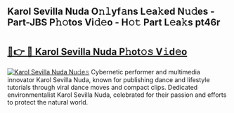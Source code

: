 ## Karol Sevilla Nuda O𝚗𝚕yf𝚊ns L𝚎a𝚔ed N𝚞𝚍es - Part-JBS P𝚑𝚘tos Vi𝚍𝚎o - H𝚘𝚝 Part L𝚎a𝚔s pt46r

# <h2><a href="http://kf6gfb.oniu.top/?m=Karol+Sevilla+Nuda">🔗👉 🔴 Karol Sevilla Nuda P𝚑ot𝚘𝚜 V𝚒d𝚎o</a></h2>

[![Karol Sevilla Nuda Nu𝚍e𝚜](https://i.imgur.com/0qMVB7G.gif)](http://kf6gfb.oniu.top/?m=Karol+Sevilla+Nuda)
Cybernetic performer and multimedia innovator Karol Sevilla Nuda, known for publishing dance and lifestyle tutorials through viral dance moves and compact clips. Dedicated environmentalist Karol Sevilla Nuda, celebrated for their passion and efforts to protect the natural world.  
